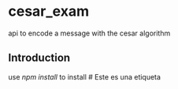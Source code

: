 # cesar_exam
api to encode a message with the cesar algorithm
## Introduction
use *npm install* to install # Este es una etiqueta <h1>
